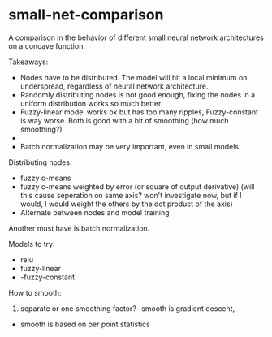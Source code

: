 # small-net-comparison
A comparison in the behavior of different small neural network architectures on a concave function.

Takeaways:

- Nodes have to be distributed. The model will hit a local minimum on underspread, regardless of neural network architecture.
- Randomly distributing nodes is not good enough, fixing the nodes in a uniform distribution works so much better.
- Fuzzy-linear model works ok but has too many ripples, Fuzzy-constant is way worse. Both is good with a bit of smoothing (how much smoothing?)
- 
- Batch normalization may be very important, even in small models.


Distributing nodes:
- fuzzy c-means
- fuzzy c-means weighted by error (or square of output derivative) (will this cause seperation on same axis? won't investigate now, but if I would, I would weight the others by the dot product of the axis)
- Alternate between nodes and model training

Another must have is batch normalization.

Models to try:
- relu
- fuzzy-linear
- -fuzzy-constant

How to smooth:
1) separate or one smoothing factor?
-smooth is gradient descent,
- smooth is based on per point statistics
